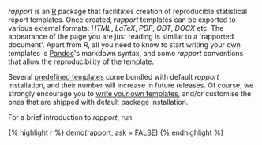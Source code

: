 _rapport_ is an [R](http://r-project.org ) package that facilitates creation of reproducible statistical report templates. Once created, _rapport_ templates can be exported to various external formats: _HTML_, _LaTeX_, _PDF_, _ODT_, _DOCX_ etc. The appearance of the page you are just reading is similar to a 'rapported document'. Apart from _R_, all you need to know to start writing your own templates is [Pandoc](http://johnmacfarlane.net/pandoc/index.html )'s markdown syntax, and some _rapport_ conventions that allow the reproducibility of the template.

Several [predefined templates](#templates ) come bundled with default _rapport_ installation, and their number will increase in future releases. Of course, we strongly encourage you to [write your own templates](#custom), and/or customise the ones that are shipped with default package installation.

For a brief introduction to _rapport_, run:

{% highlight r %}
demo(rapport, ask = FALSE)
{% endhighlight %}
